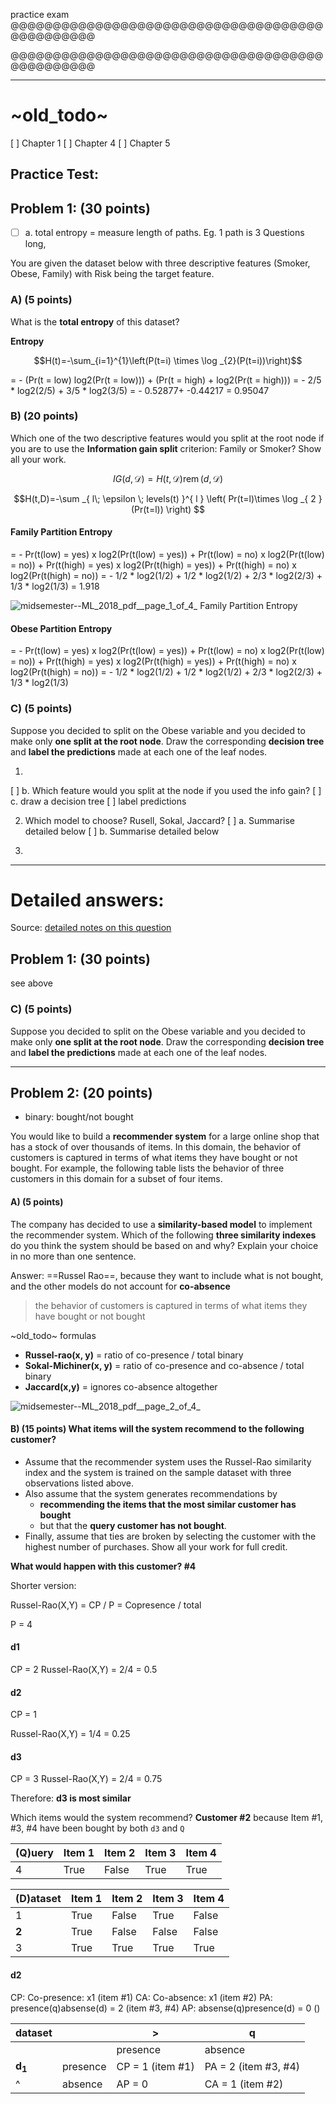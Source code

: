 practice exam @@@@@@@@@@@@@@@@@@@@@@@@@@@@@@@@@@@@@@@@@@@@@@@

@@@@@@@@@@@@@@@@@@@@@@@@@@@@@@@@@@@@@@@@@@@@@@@
___________________________


# ~old_todo~
[ ] Chapter 1
[ ] Chapter 4
[ ] Chapter 5

## Practice Test:

## Problem 1: (30 points) 

- [ ] a. total entropy
  = measure length of paths. Eg. 1 path is 3 Questions long, 

You are given the dataset below with three descriptive features (Smoker, Obese, Family) with Risk being the target feature.

### A) (5 points) 
What is the **total entropy** of this dataset?

**Entropy** 
```math
H(t)=-\sum_{i=1}^{1}\left(P(t=i) \times \log _{2}(P(t=i))\right)
```

= - (Pr(t = low) log2(Pr(t = low))) 
  \+ (Pr(t = high) + log2(Pr(t = high)))
= - 2/5 * log2(2/5) + 3/5 * log2(3/5)
= - 0.52877+ -0.44217 = 0.95047


### B) (20 points) 
Which one of the two descriptive features would you split at the root node if you are to use the **Information gain split** criterion: Family or Smoker? Show all your work.

```math
IG(d,\mathcal{D})=H(t,\mathcal{D})\operatorname{rem}(d,\mathcal{D})
```

```math
H(t,D)=-\sum _{ l\; \epsilon \; levels(t) }^{ l } \left( Pr(t=l)\times \log _{ 2 } (Pr(t=l)) \right) 
```
#### Family Partition Entropy
= - Pr(t(low) = yes) x log2(Pr(t(low) = yes)) +
Pr(t(low) = no) x log2(Pr(t(low) = no)) + 
Pr(t(high) = yes) x log2(Pr(t(high) = yes)) +
Pr(t(high) = no) x log2(Pr(t(high) = no))
= - 1/2 * log2(1/2) + 
1/2 * log2(1/2) +
2/3 * log2(2/3) +
1/3 * log2(1/3)
= 1.918

![midsemester--ML_2018_pdf__page_1_of_4_](/assets/midsemester--ML_2018_pdf__page_1_of_4_.jpg)
Family Partition Entropy

#### Obese Partition Entropy
= - Pr(t(low) = yes) x log2(Pr(t(low) = yes)) +
Pr(t(low) = no) x log2(Pr(t(low) = no)) + 
Pr(t(high) = yes) x log2(Pr(t(high) = yes)) +
Pr(t(high) = no) x log2(Pr(t(high) = no))
= - 1/2 * log2(1/2) + 
1/2 * log2(1/2) +
2/3 * log2(2/3) +
1/3 * log2(1/3)




### C) (5 points) 
Suppose you decided to split on the Obese variable and you decided to make only **one split at the root node**. Draw the corresponding **decision tree** and **label the predictions** made at each one of the leaf nodes.


1. 
  [ ] b. Which feature would you split at the node if you used the info gain?
  [ ] c. draw a decision tree
    [ ] label predictions
  
2. Which model to choose? Rusell, Sokal, Jaccard?
  [ ] a. Summarise detailed below
  [ ] b. Summarise detailed below

3.   

------------------  

# Detailed answers:

Source: [detailed notes on this question](../w06-probability-based-learning/w06-probability-based-learning__notes-and-tasks.md)


## Problem 1: (30 points) 
see above

### C) (5 points) 
Suppose you decided to split on the Obese variable and you decided to make only **one split at the root node**. Draw the corresponding **decision tree** and **label the predictions** made at each one of the leaf nodes.

______________________________________________________________


## Problem 2: (20 points) 

- binary: bought/not bought

You would like to build a **recommender system** for a large online shop that has a stock of over thousands of items. In this domain, the behavior of customers is captured in terms of what items they have bought or not bought. For example, the following table lists the behavior of three customers in this domain for a subset of four items.

#### A) (5 points) 
The company has decided to use a **similarity-based model** to implement the recommender system. Which of the following **three similarity indexes** do you think the system should be based on and why? Explain your choice in no more than one sentence.

Answer: ==Russel Rao==, because they want to include what is not bought, and the other models do not account for **co-absence**
> the behavior of customers is captured in terms of what items they have bought or not bought

~old_todo~ formulas
- **Russel-rao(x, y)** = ratio of co-presence / total binary
- **Sokal-Michiner(x, y)** = ratio of co-presence and co-absence / total binary
- **Jaccard(x,y)** = ignores co-absence altogether

![midsemester--ML_2018_pdf__page_2_of_4_](/assets/midsemester--ML_2018_pdf__page_2_of_4_.jpg)

#### B) (15 points) What items will the system recommend to the following customer?

- Assume that the recommender system uses the Russel-Rao similarity index and the system is trained on the sample dataset with three observations listed above. 
- Also assume that the system generates recommendations by
  - **recommending the items that the most similar customer has bought** 
  - but that the **query customer has not bought**.
- Finally, assume that ties are broken by selecting the customer with the highest number of purchases. Show all your work for full credit.

**What would happen with this customer? #4**

Shorter version:

Russel-Rao(X,Y) = CP / P = Copresence / total

P = 4

#### d1
CP = 2
Russel-Rao(X,Y) = 2/4 = 0.5

#### d2
CP = 1

Russel-Rao(X,Y) = 1/4 = 0.25

#### d3
CP = 3
Russel-Rao(X,Y) = 2/4 = 0.75

Therefore: **d3 is most similar**

Which items would the system recommend?
**Customer #2**
because Item #1, #3, #4 have been bought by both `d3` and `Q`

(Q)uery | Item 1 | Item 2 | Item 3 | Item 4
--------|--------|--------|--------|-------
4       | True   | False  | True   | True


(D)ataset | Item 1 | Item 2 | Item 3 | Item 4
----------|--------|--------|--------|-------
1         | True   | False  | True   | False
**2**         | True   | False  | False  | False
3         | True   | True   | True   | True

#### d2

CP: Co-presence: x1 (item #1)
CA: Co-absence: x1 (item #2)
PA: presence(q)absense(d) = 2 (item #3, #4)
AP: absense(q)presence(d) = 0 ()

| dataset           |          | >                | q                    |
| ----------------- | -------- | ---------------- | -------------------- |
|                   |          | presence         | absence              |
| **d<sub>1</sub>** | presence | CP = 1 (item #1) | PA = 2 (item #3, #4) |
| ^                 | absence  | AP = 0           | CA = 1 (item #2)     |


